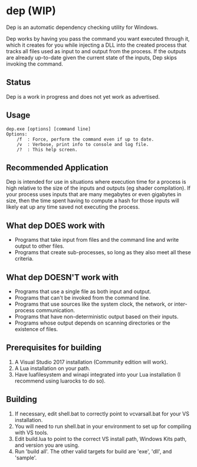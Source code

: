 # dep (WIP)

Dep is an automatic dependency checking utility for Windows. 

Dep works by having you pass the command you want executed through it, which it creates for you while injecting a DLL into the created process that tracks all files used as input to and output from the process. If the outputs are already up-to-date given the current state of the inputs, Dep skips invoking the command. 

## Status
Dep is a work in progress and does not yet work as advertised. 

## Usage
```
dep.exe [options] [command line]
Options:
	/f	: Force, perform the command even if up to date.
	/v	: Verbose, print info to console and log file.
	/?	: This help screen.
```

## Recommended Application
Dep is intended for use in situations where execution time for a process is high relative to the size of the inputs and outputs (eg shader compilation). If your process uses inputs that are many megabytes or even gigabytes in size, then the time spent having to compute a hash for those inputs will likely eat up any time saved not executing the process. 

## What dep DOES work with
* Programs that take input from files and the command line and write output to other files. 
* Programs that create sub-processes, so long as they also meet all these criteria. 

## What dep DOESN'T work with
* Programs that use a single file as both input and output. 
* Programs that can't be invoked from the command line.
* Programs that use sources like the system clock, the network, or inter-process communication.
* Programs that have non-deterministic output based on their inputs. 
* Programs whose output depends on scanning directories or the existence of files. 

## Prerequisites for building
1. A Visual Studio 2017 installation (Community edition will work).
2. A Lua installation on your path.
3. Have luafilesystem and winapi integrated into your Lua installation (I recommend using luarocks to do so).

## Building
1. If necessary, edit shell.bat to correctly point to vcvarsall.bat for your VS installation.
2. You will need to run shell.bat in your environment to set up for compiling with VS tools.
3. Edit build.lua to point to the correct VS install path, Windows Kits path, and version you are using.
4. Run 'build all'. The other valid targets for build are 'exe', 'dll', and 'sample'.
